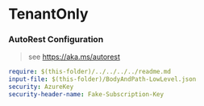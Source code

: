 # TenantOnly
### AutoRest Configuration
> see https://aka.ms/autorest

``` yaml
require: $(this-folder)/../../../../readme.md
input-file: $(this-folder)/BodyAndPath-LowLevel.json
security: AzureKey
security-header-name: Fake-Subscription-Key
```
